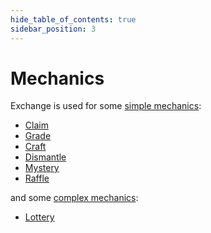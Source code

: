 ```yaml
---
hide_table_of_contents: true
sidebar_position: 3
---
```


# Mechanics

Exchange is used for some [simple mechanics](/admin/mechanics-marketing/):

- [Claim](/admin/mechanics-marketing/claim/)
- [Grade](/admin/mechanics-gaming/grade/)
- [Craft](/admin/mechanics-gaming/recipes/craft/)
- [Dismantle](/admin/mechanics-gaming/recipes/dismantle/)
- [Mystery](/admin/mechanics-marketing/mystery/)
- [Raffle](/admin/mechanics-gambling/raffle/)

and some [complex mechanics](/admin/mechanics-gambling/):
- [Lottery](/admin/mechanics-gambling/lottery/)

